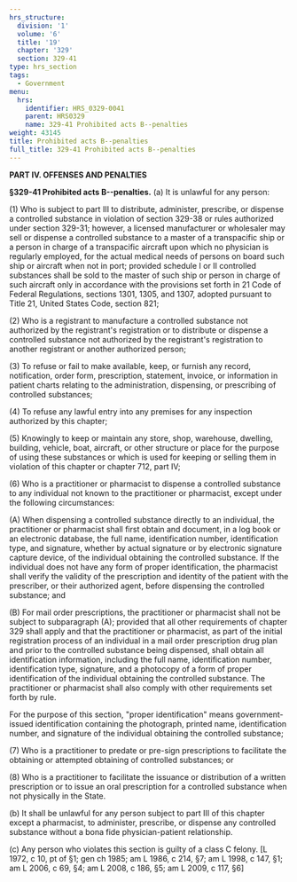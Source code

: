 ```yaml
---
hrs_structure:
  division: '1'
  volume: '6'
  title: '19'
  chapter: '329'
  section: 329-41
type: hrs_section
tags:
  - Government
menu:
  hrs:
    identifier: HRS_0329-0041
    parent: HRS0329
    name: 329-41 Prohibited acts B--penalties
weight: 43145
title: Prohibited acts B--penalties
full_title: 329-41 Prohibited acts B--penalties
---
```

**PART IV. OFFENSES AND PENALTIES**

**§329-41 Prohibited acts B--penalties.** (a) It is unlawful for any person:

(1) Who is subject to part III to distribute, administer, prescribe, or dispense a controlled substance in violation of section 329-38 or rules authorized under section 329-31; however, a licensed manufacturer or wholesaler may sell or dispense a controlled substance to a master of a transpacific ship or a person in charge of a transpacific aircraft upon which no physician is regularly employed, for the actual medical needs of persons on board such ship or aircraft when not in port; provided schedule I or II controlled substances shall be sold to the master of such ship or person in charge of such aircraft only in accordance with the provisions set forth in 21 Code of Federal Regulations, sections 1301, 1305, and 1307, adopted pursuant to Title 21, United States Code, section 821;

(2) Who is a registrant to manufacture a controlled substance not authorized by the registrant's registration or to distribute or dispense a controlled substance not authorized by the registrant's registration to another registrant or another authorized person;

(3) To refuse or fail to make available, keep, or furnish any record, notification, order form, prescription, statement, invoice, or information in patient charts relating to the administration, dispensing, or prescribing of controlled substances;

(4) To refuse any lawful entry into any premises for any inspection authorized by this chapter;

(5) Knowingly to keep or maintain any store, shop, warehouse, dwelling, building, vehicle, boat, aircraft, or other structure or place for the purpose of using these substances or which is used for keeping or selling them in violation of this chapter or chapter 712, part IV;

(6) Who is a practitioner or pharmacist to dispense a controlled substance to any individual not known to the practitioner or pharmacist, except under the following circumstances:

(A) When dispensing a controlled substance directly to an individual, the practitioner or pharmacist shall first obtain and document, in a log book or an electronic database, the full name, identification number, identification type, and signature, whether by actual signature or by electronic signature capture device, of the individual obtaining the controlled substance. If the individual does not have any form of proper identification, the pharmacist shall verify the validity of the prescription and identity of the patient with the prescriber, or their authorized agent, before dispensing the controlled substance; and

(B) For mail order prescriptions, the practitioner or pharmacist shall not be subject to subparagraph (A); provided that all other requirements of chapter 329 shall apply and that the practitioner or pharmacist, as part of the initial registration process of an individual in a mail order prescription drug plan and prior to the controlled substance being dispensed, shall obtain all identification information, including the full name, identification number, identification type, signature, and a photocopy of a form of proper identification of the individual obtaining the controlled substance. The practitioner or pharmacist shall also comply with other requirements set forth by rule.

For the purpose of this section, "proper identification" means government-issued identification containing the photograph, printed name, identification number, and signature of the individual obtaining the controlled substance;

(7) Who is a practitioner to predate or pre-sign prescriptions to facilitate the obtaining or attempted obtaining of controlled substances; or

(8) Who is a practitioner to facilitate the issuance or distribution of a written prescription or to issue an oral prescription for a controlled substance when not physically in the State.

(b) It shall be unlawful for any person subject to part III of this chapter except a pharmacist, to administer, prescribe, or dispense any controlled substance without a bona fide physician-patient relationship.

(c) Any person who violates this section is guilty of a class C felony. [L 1972, c 10, pt of §1; gen ch 1985; am L 1986, c 214, §7; am L 1998, c 147, §1; am L 2006, c 69, §4; am L 2008, c 186, §5; am L 2009, c 117, §6]